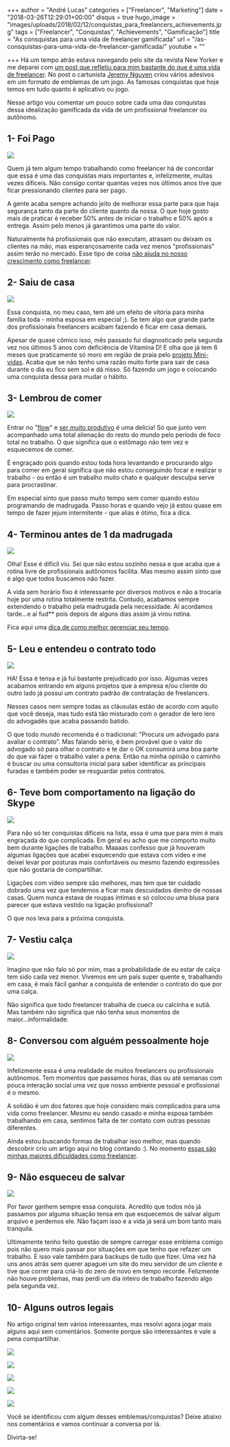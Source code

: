 +++
author = "André Lucas"
categories = ["Freelancer", "Marketing"]
date = "2018-03-26T12:29:01+00:00"
disqus = true
hugo_image = "images/uploads/2018/02/12/conquistas_para_freelancers_achievements.jpg"
tags = ["Freelancer", "Conquistas", "Achievements", "Gamificação"]
title = "As consquistas para uma vida de freelancer gamificada"
url = "/as-consquistas-para-uma-vida-de-freelancer-gamificada/"
youtube = ""

+++
Há um tempo atrás estava navegando pelo site da revista New Yorker e me deparei com [um post que refletiu para mim bastante do que é uma vida de freelancer](https://www.newyorker.com/humor/daily-shouts/freelance-achievement-stickers). No post o cartunista [Jeremy Nguyen](http://www.jeremywinslife.com/) criou vários adesivos em um formato de emblemas de um jogo. As famosas conquistas que hoje temos em tudo quanto é aplicativo ou jogo.

Nesse artigo vou comentar um pouco sobre cada uma das conquistas dessa idealização gamificada da vida de um profissional freelancer ou autônomo.

## 1- Foi Pago

![](images/uploads/2018/02/12/conquista_gamificação_foi_pago.jpg)

Quem já tem algum tempo trabalhando como freelancer há de concordar que essa é uma das conquistas mais importantes e, infelizmente, muitas vezes difíceis. Não consigo contar quantas vezes nos últimos anos tive que ficar pressionando clientes para ser pago.

A gente acaba sempre achando jeito de melhorar essa parte para que haja segurança tanto da parte do cliente quanto da nossa. O que hoje gosto mais de praticar é receber 50% antes de iniciar o trabalho e 50% após a entrega. Assim pelo menos já garantimos uma parte do valor.

Naturalmente há profissionais que não executam, atrasam ou deixam os clientes na mão, mas esperançosamente cada vez menos "profissionais" assim terão no mercado. Esse tipo de coisa [não ajuda no nosso crescimento como freelancer](https://andrelug.com/esta-na-sua-hora-de-trabalhar-como-freelancer/).

## 2- Saiu de casa

![](images/uploads/2018/02/12/conquista_gamificação_saiu_de_casa_freelancer.jpg)

Essa conquista, no meu caso, tem até um efeito de vitória para minha família toda - minha esposa em especial ;). Se tem algo que grande parte dos profissionais freelancers acabam fazendo é ficar em casa demais.

Apesar de quase cômico isso, mês passado fui diagnosticado pela segunda vez nos últimos 5 anos com deficiência de Vitamina D! E olha que já tem 6 meses que praticamente só moro em região de praia pelo [projeto Mini-vidas](https://andrelug.com/projeto-mini-vidas-trabalho-remoto-como-nomade-digital/). Acaba que se não tenho uma razão muito forte para sair de casa durante o dia eu fico sem sol e dá nisso. Só fazendo um jogo e colocando uma conquista dessa para mudar o hábito.

## 3- Lembrou de comer

![](images/uploads/2018/02/12/conquista_gamificação_lembrei_de_comer_freelancer.jpg)

Entrar no "[flow](http://www.administradores.com.br/artigos/negocios/flow-como-converter-a-felicidade-em-produtividade/76213/)" e [ser muito produtivo](https://andrelug.com/como-trabalhar-menos-e-produzir-mais-com-gerenciamento-do-seu-tempo/) é uma delícia! Só que junto vem acompanhado uma total alienação do resto do mundo pelo período de foco total no trabalho. O que significa que o estômago não tem vez e esquecemos de comer.

É engraçado pois quando estou toda hora levantando e procurando algo para comer em geral significa que não estou conseguindo focar e realizar o trabalho - ou então é um trabalho muito chato e qualquer desculpa serve para procrastinar.

Em especial sinto que passo muito tempo sem comer quando estou programando de madrugada. Passo horas e quando vejo já estou quase em tempo de fazer jejum intermitente - que aliás é ótimo, fica a dica.

## 4- Terminou antes de 1 da madrugada

![](images/uploads/2018/02/12/conquista_gamificação_terminou_antes_de_uma_da_manha_freelancer.jpg)

Olha! Esse é difícil viu. Sei que não estou sozinho nessa e que acaba que a rotina livre de profissionais autônomos facilita. Mas mesmo assim sinto que é algo que todos buscamos não fazer.

A vida sem horário fixo é interessante por diversos motivos e não a trocaria hoje por uma rotina totalmente restrita. Contudo, acabamos sempre extendendo o trabalho pela madrugada pela necessidade. Aí acordamos tarde...e aí fud\*\* pois depois de alguns dias assim já virou rotina.

Fica aqui uma [dica de como melhor gerenciar seu tempo](https://andrelug.com/como-trabalhar-menos-e-produzir-mais-com-gerenciamento-do-seu-tempo/).

## 5- Leu e entendeu o contrato todo

![](images/uploads/2018/02/12/conquista_gamificação_leu_e_entendeu_o_contrato_todo_freelancer.jpg)

HA! Essa é tensa e já fui bastante prejudicado por isso. Algumas vezes acabamos entrando em alguns projetos que a empresa e/ou cliente do outro lado já possui um contrato padrão de contratação de freelancers.

Nesses casos nem sempre todas as cláusulas estão de acordo com aquilo que você deseja, mas tudo está tão misturado com o gerador de lero lero do advogadês que acaba passando batido.

O que todo mundo recomenda é o tradicional: "Procura um advogado para avaliar o contrato". Mas falando sério, é bem provável que o valor do advogado só para olhar o contrato e te dar o OK consumirá uma boa parte do que vai fazer o trabalho valer a pena. Então na minha opinião o caminho é buscar ou uma consultoria inicial para saber identificar as principais furadas e também poder se resguardar pelos contratos.

## 6- Teve bom comportamento na ligação do Skype

![](images/uploads/2018/02/12/conquista_gamificação_bom_comportamento_ligacao_skype_freelancer.jpg)

Para não só ter conquistas difíceis na lista, essa é uma que para mim é mais engraçada do que complicada. Em geral eu acho que me comporto muito bem durante ligações de trabalho. Maaaas confesso que já houveram algumas ligações que acabei esquecendo que estava com vídeo e me deixei levar por posturas mais confortáveis ou mesmo fazendo expressões que não gostaria de compartilhar.

Ligações com vídeo sempre são melhores, mas tem que ter cuidado dobrado uma vez que tendemos a ficar mais descuidados dentro de nossas casas. Quem nunca estava de roupas íntimas e só colocou uma blusa para parecer que estava vestido na ligação profissional?

O que nos leva para a próxima conquista.

## 7- Vestiu calça

![](images/uploads/2018/02/12/conquista_gamificação_vestiu_calca_freelancer.jpg)

Imagino que não falo só por mim, mas a probabilidade de eu estar de calça tem sido cada vez menor. Vivemos em um país super quente e, trabalhando em casa, é mais fácil ganhar a conquista de entender o contrato do que por uma calça.

Não significa que todo freelancer trabalha de cueca ou calcinha e sutiã. Mas também não significa que não tenha seus momentos de maior...informalidade.

## 8- Conversou com alguém pessoalmente hoje

![](images/uploads/2018/02/12/conquista_gamificação_conversou_com_alguem_pessoalmente_hoje_freelancer.jpg)

Infelizmente essa é uma realidade de muitos freelancers ou profissionais autônomos. Tem momentos que passamos horas, dias ou até semanas com pouca interação social uma vez que nosso ambiente pessoal e profissional é o mesmo.

A solidão é um dos fatores que hoje considero mais complicados para uma vida como freelancer. Mesmo eu sendo casado e minha esposa também trabalhando em casa, sentimos falta de ter contato com outras pessoas diferentes.

Ainda estou buscando formas de trabalhar isso melhor, mas quando descobrir crio um artigo aqui no blog contando :). No momento [essas são minhas maiores dificuldades como freelancer](https://andrelug.com/minha-maior-dificuldade-como-freelancer/).

## 9- Não esqueceu de salvar

![](images/uploads/2018/02/12/conquista_gamificação_nao_esqueceu_de_salvar_freelancer.jpg)

Por favor ganhem sempre essa conquista. Acredito que todos nós já passamos por alguma situação tensa em que esquecemos de salvar algum arquivo e perdemos ele. Não façam isso e a vida já será um bom tanto mais tranquila.

Ultimamente tenho feito questão de sempre carregar esse emblema comigo pois não quero mais passar por situações em que tenho que refazer um trabalho. E isso vale também para backups de tudo que fizer. Uma vez há uns anos atrás sem querer apaguei um site do meu servidor de um cliente e tive que correr para criá-lo do zero de novo em tempo recorde. Felizmente não houve problemas, mas perdi um dia inteiro de trabalho fazendo algo pela segunda vez.

## 10- Alguns outros legais

No artigo original tem vários interessantes, mas resolvi agora jogar mais alguns aqui sem comentários. Somente porque são interessantes e vale a pena compartilhar.

![](images/uploads/2018/02/12/conquista_gamificação_follow_up_freelancer.jpg)

![](images/uploads/2018/02/12/conquista_gamificação_cliente_falou_que_vai_funcionar_freelancer.jpg)

![](images/uploads/2018/02/12/conquista_gamificação_pagou_impostos_freelancer.jpg)

![](images/uploads/2018/02/12/conquista_gamificação_viu_o_sol_freelancer.jpg)

![](images/uploads/2018/02/12/conquista_gamificação_enviou_o_draft_final_freelancer.jpg)

Você se identificou com algum desses emblemas/conquistas? Deixe abaixo nos comentários e vamos continuar a conversa por lá.

Divirta-se!